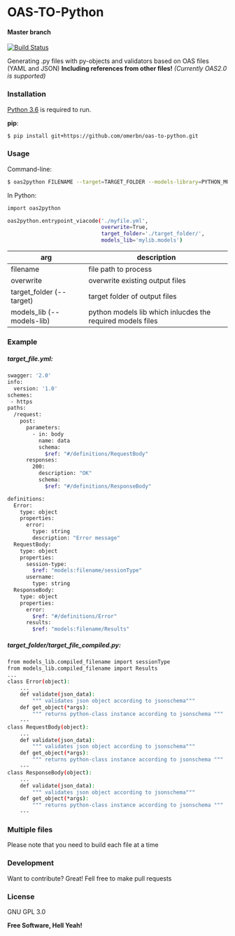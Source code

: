 # OAS-TO-Python

#### Master branch
[![Build Status](https://travis-ci.org/omerbn/oas-to-python.svg?branch=master)](https://travis-ci.org/omerbn/oas-to-python)


Generating .py files with py-objects and validators based on OAS files (YAML and JSON)
**Including references from other files!**
*(Currently OAS2.0 is supported)*

### Installation
[Python 3.6](https://www.python.org/downloads/release/python-362/) is required to run.

__pip__:
```sh
$ pip install git+https://github.com/omerbn/oas-to-python.git
```

### Usage
Command-line:

```sh
$ oas2python FILENAME --target=TARGET_FOLDER --models-library=PYTHON_MODELS_LIB --overwrite=True/False
```
In Python:
```sh
import oas2python

oas2python.entrypoint_viacode('./myfile.yml',
                              overwrite=True,
                              target_folder='./target_folder/',
                              models_lib='mylib.models')
```

| arg | description |
| ------ | ------ |
| filename | file path to process |
| overwrite | overwrite existing output files |
| target_folder (--target) | target folder of output files |
| models_lib (--models-lib) | python models lib which inlucdes the required models files|


### Example

##### target_file.yml:

```sh
swagger: '2.0'
info:
  version: '1.0'
schemes:
 - https
paths:
  /request:
    post:
      parameters:
        - in: body
          name: data
          schema:
            $ref: "#/definitions/RequestBody"
      responses:
        200:
          description: "OK"
          schema:
            $ref: "#/definitions/ResponseBody"

definitions:
  Error:
    type: object
    properties:
      error:
        type: string
        description: "Error message"
  RequestBody:
    type: object
    properties:
      session-type:
        $ref: "models:filename/sessionType"
      username:
        type: string
  ResponseBody:
    type: object
    properties:
      error:
        $ref: "#/definitions/Error"
      results:
        $ref: "models:filename/Results"

```

##### target\_folder/target\_file\_compiled.py:
```sh
from models_lib.compiled_filename import sessionType
from models_lib.compiled_filename import Results
...
class Error(object):
    ...
    def validate(json_data):
        """ validates json object according to jsonschema"""
    def get_object(*args):
        """ returns python-class instance according to jsonschema """
    ---
class RequestBody(object):
    ...
    def validate(json_data):
        """ validates json object according to jsonschema"""
    def get_object(*args):
        """ returns python-class instance according to jsonschema """
    ---
class ResponseBody(object):
    ...
    def validate(json_data):
        """ validates json object according to jsonschema"""
    def get_object(*args):
        """ returns python-class instance according to jsonschema """
    ---
```



### Multiple files
Please note that you need to build each file at a time

### Development

Want to contribute? Great!
Fell free to make pull requests

### License
GNU GPL 3.0



**Free Software, Hell Yeah!**